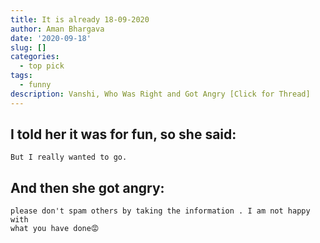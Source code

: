 ```yaml
---
title: It is already 18-09-2020
author: Aman Bhargava
date: '2020-09-18'
slug: []
categories:
  - top pick
tags:
  - funny
description: Vanshi, Who Was Right and Got Angry [Click for Thread]
---
```


## I told her it was for fun, so she said: 

```
But I really wanted to go. 
```

## And then she got angry: 

```
please don't spam others by taking the information . I am not happy with
what you have done😡
```